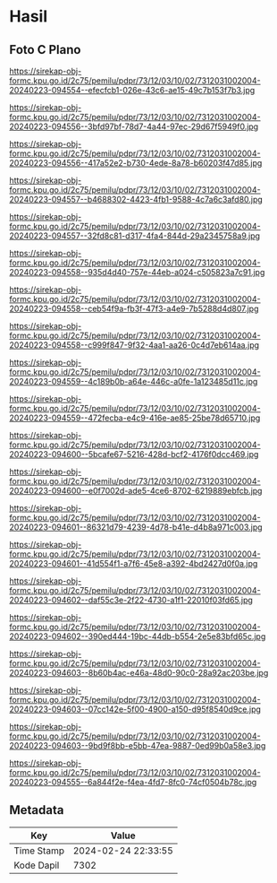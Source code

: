 # Hasil

## Foto C Plano

https://sirekap-obj-formc.kpu.go.id/2c75/pemilu/pdpr/73/12/03/10/02/7312031002004-20240223-094554--efecfcb1-026e-43c6-ae15-49c7b153f7b3.jpg

https://sirekap-obj-formc.kpu.go.id/2c75/pemilu/pdpr/73/12/03/10/02/7312031002004-20240223-094556--3bfd97bf-78d7-4a44-97ec-29d67f5949f0.jpg

https://sirekap-obj-formc.kpu.go.id/2c75/pemilu/pdpr/73/12/03/10/02/7312031002004-20240223-094556--417a52e2-b730-4ede-8a78-b60203f47d85.jpg

https://sirekap-obj-formc.kpu.go.id/2c75/pemilu/pdpr/73/12/03/10/02/7312031002004-20240223-094557--b4688302-4423-4fb1-9588-4c7a6c3afd80.jpg

https://sirekap-obj-formc.kpu.go.id/2c75/pemilu/pdpr/73/12/03/10/02/7312031002004-20240223-094557--32fd8c81-d317-4fa4-844d-29a2345758a9.jpg

https://sirekap-obj-formc.kpu.go.id/2c75/pemilu/pdpr/73/12/03/10/02/7312031002004-20240223-094558--935d4d40-757e-44eb-a024-c505823a7c91.jpg

https://sirekap-obj-formc.kpu.go.id/2c75/pemilu/pdpr/73/12/03/10/02/7312031002004-20240223-094558--ceb54f9a-fb3f-47f3-a4e9-7b5288d4d807.jpg

https://sirekap-obj-formc.kpu.go.id/2c75/pemilu/pdpr/73/12/03/10/02/7312031002004-20240223-094558--c999f847-9f32-4aa1-aa26-0c4d7eb614aa.jpg

https://sirekap-obj-formc.kpu.go.id/2c75/pemilu/pdpr/73/12/03/10/02/7312031002004-20240223-094559--4c189b0b-a64e-446c-a0fe-1a123485d11c.jpg

https://sirekap-obj-formc.kpu.go.id/2c75/pemilu/pdpr/73/12/03/10/02/7312031002004-20240223-094559--472fecba-e4c9-416e-ae85-25be78d65710.jpg

https://sirekap-obj-formc.kpu.go.id/2c75/pemilu/pdpr/73/12/03/10/02/7312031002004-20240223-094600--5bcafe67-5216-428d-bcf2-4176f0dcc469.jpg

https://sirekap-obj-formc.kpu.go.id/2c75/pemilu/pdpr/73/12/03/10/02/7312031002004-20240223-094600--e0f7002d-ade5-4ce6-8702-6219889ebfcb.jpg

https://sirekap-obj-formc.kpu.go.id/2c75/pemilu/pdpr/73/12/03/10/02/7312031002004-20240223-094601--86321d79-4239-4d78-b41e-d4b8a971c003.jpg

https://sirekap-obj-formc.kpu.go.id/2c75/pemilu/pdpr/73/12/03/10/02/7312031002004-20240223-094601--41d554f1-a7f6-45e8-a392-4bd2427d0f0a.jpg

https://sirekap-obj-formc.kpu.go.id/2c75/pemilu/pdpr/73/12/03/10/02/7312031002004-20240223-094602--daf55c3e-2f22-4730-a1f1-22010f03fd65.jpg

https://sirekap-obj-formc.kpu.go.id/2c75/pemilu/pdpr/73/12/03/10/02/7312031002004-20240223-094602--390ed444-19bc-44db-b554-2e5e83bfd65c.jpg

https://sirekap-obj-formc.kpu.go.id/2c75/pemilu/pdpr/73/12/03/10/02/7312031002004-20240223-094603--8b60b4ac-e46a-48d0-90c0-28a92ac203be.jpg

https://sirekap-obj-formc.kpu.go.id/2c75/pemilu/pdpr/73/12/03/10/02/7312031002004-20240223-094603--07cc142e-5f00-4900-a150-d95f8540d9ce.jpg

https://sirekap-obj-formc.kpu.go.id/2c75/pemilu/pdpr/73/12/03/10/02/7312031002004-20240223-094603--9bd9f8bb-e5bb-47ea-9887-0ed99b0a58e3.jpg

https://sirekap-obj-formc.kpu.go.id/2c75/pemilu/pdpr/73/12/03/10/02/7312031002004-20240223-094555--6a844f2e-f4ea-4fd7-8fc0-74cf0504b78c.jpg


## Metadata

| Key        | Value               |
| ---------- | ------------------- |
| Time Stamp | 2024-02-24 22:33:55 |
| Kode Dapil | 7302                |




